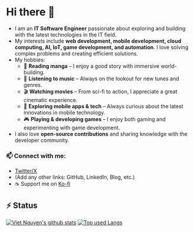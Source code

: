 # Hi there 👋  

- I am an **IT Software Engineer** passionate about exploring and building with the latest technologies in the IT field.  
- My interests include **web development, mobile development, cloud computing, AI, IoT, game development, and automation**. I love solving complex problems and creating efficient solutions.  
- My hobbies:  
  - 📖 **Reading manga** – I enjoy a good story with immersive world-building.  
  - 🎵 **Listening to music** – Always on the lookout for new tunes and genres.  
  - 🎬 **Watching movies** – From sci-fi to action, I appreciate a great cinematic experience.  
  - 📱 **Exploring mobile apps & tech** – Always curious about the latest innovations in mobile technology.  
  - 🎮 **Playing & developing games** – I enjoy both gaming and experimenting with game development.  
- I also love **open-source contributions** and sharing knowledge with the developer community.  

### 📫 Connect with me:  
- [Twitter/X](https://x.com/Vietnguyenq)  
- (Add any other links: GitHub, LinkedIn, Blog, etc.)
- ☕ Support me on [Ko-fi](https://ko-fi.com/tiepviet)

## ⚡ Status
<!-- <a href="https://github.com/anuraghazra/github-readme-stats">
  <img align="left" src="https://github-readme-stats.vercel.app/api?username=tiepviet&show_icons=true&count_private=true&theme=github_dark" />
</a>
<a href="https://github.com/anuraghazra/github-readme-stats">
  <img align="left" src="https://github-readme-stats.vercel.app/api/top-langs/?username=tiepviet&show_icons=true&count_private=true&theme=github_dark" />
</a>
<br> -->
[![Viet Nguyen's github stats](https://github-readme-stats.vercel.app/api?username=tiepviet&show_icons=true&count_private=true&theme=github_dark)](https://github.com/tiepviet/)
[![Top used Langs](https://github-readme-stats.vercel.app/api/top-langs/?username=tiepviet&show_icons=true&count_private=true&theme=github_dark)](https://github.com/tiepviet/)

